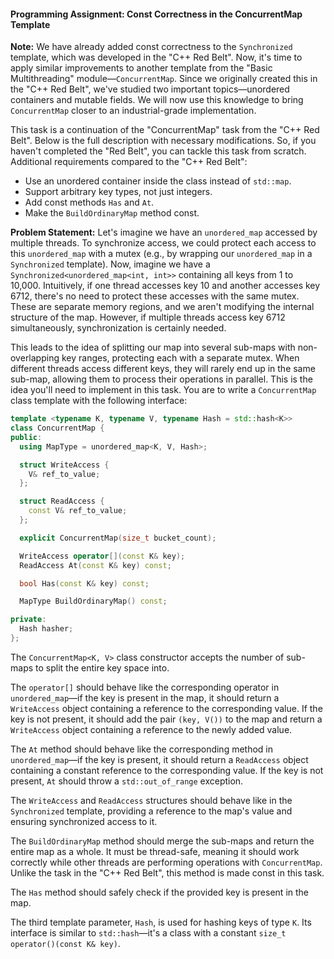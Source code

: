 #### Programming Assignment: Const Correctness in the ConcurrentMap Template

**Note:**
We have already added const correctness to the `Synchronized` template, which was developed in the "C++ Red Belt". Now, it's time to apply similar improvements to another template from the "Basic Multithreading" module—`ConcurrentMap`. Since we originally created this in the "C++ Red Belt", we've studied two important topics—unordered containers and mutable fields. We will now use this knowledge to bring `ConcurrentMap` closer to an industrial-grade implementation.

This task is a continuation of the "ConcurrentMap" task from the "C++ Red Belt". Below is the full description with necessary modifications. So, if you haven't completed the "Red Belt", you can tackle this task from scratch. Additional requirements compared to the "C++ Red Belt":

- Use an unordered container inside the class instead of `std::map`.
- Support arbitrary key types, not just integers.
- Add const methods `Has` and `At`.
- Make the `BuildOrdinaryMap` method const.

**Problem Statement:**
Let's imagine we have an `unordered_map` accessed by multiple threads. To synchronize access, we could protect each access to this `unordered_map` with a mutex (e.g., by wrapping our `unordered_map` in a `Synchronized` template). Now, imagine we have a `Synchronized<unordered_map<int, int>>` containing all keys from 1 to 10,000. Intuitively, if one thread accesses key 10 and another accesses key 6712, there's no need to protect these accesses with the same mutex. These are separate memory regions, and we aren't modifying the internal structure of the map. However, if multiple threads access key 6712 simultaneously, synchronization is certainly needed.

This leads to the idea of splitting our map into several sub-maps with non-overlapping key ranges, protecting each with a separate mutex. When different threads access different keys, they will rarely end up in the same sub-map, allowing them to process their operations in parallel. This is the idea you'll need to implement in this task. You are to write a `ConcurrentMap` class template with the following interface:

```cpp
template <typename K, typename V, typename Hash = std::hash<K>>
class ConcurrentMap {
public:
  using MapType = unordered_map<K, V, Hash>;

  struct WriteAccess {
    V& ref_to_value;
  };

  struct ReadAccess {
    const V& ref_to_value;
  };

  explicit ConcurrentMap(size_t bucket_count);

  WriteAccess operator[](const K& key);
  ReadAccess At(const K& key) const;

  bool Has(const K& key) const;

  MapType BuildOrdinaryMap() const;

private:
  Hash hasher;
};
```

The `ConcurrentMap<K, V>` class constructor accepts the number of sub-maps to split the entire key space into.

The `operator[]` should behave like the corresponding operator in `unordered_map`—if the key is present in the map, it should return a `WriteAccess` object containing a reference to the corresponding value. If the key is not present, it should add the pair `(key, V())` to the map and return a `WriteAccess` object containing a reference to the newly added value.

The `At` method should behave like the corresponding method in `unordered_map`—if the key is present, it should return a `ReadAccess` object containing a constant reference to the corresponding value. If the key is not present, `At` should throw a `std::out_of_range` exception.

The `WriteAccess` and `ReadAccess` structures should behave like in the `Synchronized` template, providing a reference to the map's value and ensuring synchronized access to it.

The `BuildOrdinaryMap` method should merge the sub-maps and return the entire map as a whole. It must be thread-safe, meaning it should work correctly while other threads are performing operations with `ConcurrentMap`. Unlike the task in the "C++ Red Belt", this method is made const in this task.

The `Has` method should safely check if the provided key is present in the map.

The third template parameter, `Hash`, is used for hashing keys of type `K`. Its interface is similar to `std::hash`—it's a class with a constant `size_t operator()(const K& key)`.